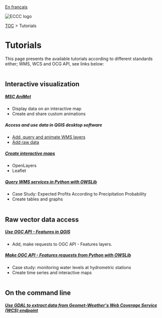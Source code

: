 [En français](tutorials_fr.md)

![ECCC logo](../img_eccc-logo.png)

[TOC](../readme_en.md) > Tutorials

# Tutorials

This page presents the available tutorials according to different standards either; WMS, WCS and OCG API, see links below:
</br></br>

## Interactive visualization

##### <span class="badge badge-light">[MSC AniMet](../msc-animet/readme_en.md)</span>
* Display data on an interactive map
* Create and share custom animations

##### <span class="badge badge-light">Access and use data in QGIS desktop software</span>
* [Add, query and animate WMS layers](..//usage/tutorial_WMS_QGIS_en.md)
* [Add raw data](..//usage/tutorial_raw-data_QGIS_en.md)

##### <span class="badge badge-light">[Create interactive maps](..//usage/tutorial_web-maps_en.md)</span>
* OpenLayers
* Leaflet

##### <span class="badge badge-light">[Query WMS services in Python with OWSLib](https://eccc-msc.github.io/open-data/usage/use-case_arthur/use-case_arthur_en/)</span>
* Case Study: Expected Profits According to Precipitation Probability
* Create tables and graphs
</br></br>

## Raw vector data access

##### <span class="badge badge-light">[Use OGC API - Features in QGIS](/usage/tutorial_OAFeat_QGIS_en/)</span>
* Add, make requests to OGC API - Features layers.


##### <span class="badge badge-light">[Make OGC API - Features requests from Python with OWSLib](https://eccc-msc.github.io/open-data/usage/use-case_oafeat/use-case_oafeat-script_en/)</span>
* Case study: monitoring water levels at hydrometric stations
* Create time series and interactive maps
</br></br>

## On the command line

##### <span class="badge badge-light">[Use GDAL to extract data from Geomet-Weather's Web Coverage Service (WCS) endpoint](https://eccc-msc.github.io/open-data/usage/tutorial_gdal/tutorial_gdal_en/)

</br>